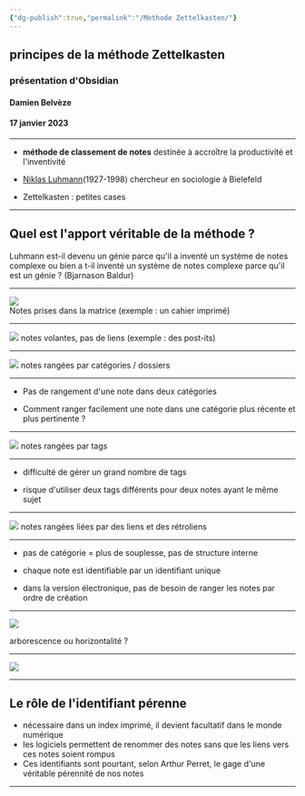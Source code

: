 ```yaml
---
{"dg-publish":true,"permalink":"/Methode Zettelkasten/"}
---
```




## principes de la méthode Zettelkasten
### présentation d'Obsidian
#### Damien Belvèze
#### 17 janvier 2023

---

- **méthode de classement de notes** destinée à accroître la productivité et l'inventivité

- [Niklas Luhmann](https://en.wikipedia.org/wiki/Niklas_Luhmann)(1927-1998) chercheur en sociologie à Bielefeld

- Zettelkasten : petites cases


---
## Quel est l'apport véritable de la méthode ?


Luhmann est-il devenu un génie parce qu'il a inventé un système de notes complexe ou bien a t-il inventé un système de notes complexe parce qu'il est un génie ? (Bjarnason Baldur)

---

![](/img/user/images/zettelkasten1B.png)       
Notes prises dans la matrice (exemple : un cahier imprimé) 

---

![](/img/user/images/zettelkasten2B.png)
notes volantes, pas de liens (exemple : des post-its)

---

![](/img/user/images/zettelkasten3B.png)
notes rangées par catégories / dossiers 

---

- Pas de rangement d'une note dans deux catégories 

- Comment ranger facilement une note dans une catégorie plus récente et plus pertinente ? 
---

![](/img/user/images/zettelkasten4B.png)
notes rangées par tags 

---

- difficulté de gérer un grand nombre de tags

- risque d'utiliser deux tags différents pour deux notes ayant le même sujet

---

![](/img/user/images/zettelkasten5B.png)
notes rangées liées par des liens et des rétroliens

---

- pas de catégorie = plus de souplesse, pas de structure interne

- chaque note est identifiable par un identifiant unique

- dans la version électronique, pas de besoin de ranger les notes par ordre de création

---

 
![](/img/user/images/zettelkasten7.jpg)

arborescence ou horizontalité ?

---

![](/img/user/images/zettelkasten8B.png)

--- 

## Le rôle de l'identifiant pérenne

- nécessaire dans un index imprimé, il devient facultatif dans le monde numérique
- les logiciels permettent de renommer des notes sans que les liens vers ces notes soient rompus
- Ces identifiants sont pourtant, selon Arthur Perret, le gage d'une véritable pérennité de nos notes
	
---
